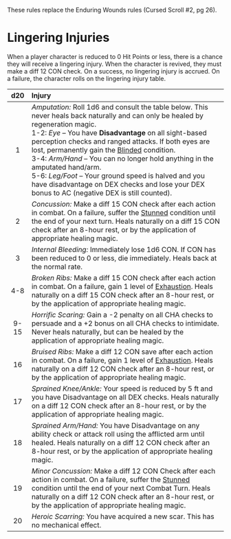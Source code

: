 These rules replace the Enduring Wounds rules (Cursed Scroll #2, pg 26).

# Lingering Injuries
When a player character is reduced to 0 Hit Points or less, there is a chance they will receive a lingering injury.  When the character is revived, they must make a diff 12 CON check.  On a success, no lingering injury is accrued.  On a failure, the character rolls on the lingering injury table.

| d20   | Injury |
|:-----:|:-------|
| 1     | _Amputation:_ Roll 1d6 and consult the table below. This never heals back naturally and can only be healed by regeneration magic.<br/>1-2: _Eye_ – You have **Disadvantage** on all sight-based perception checks and ranged attacks. If both eyes are lost, permanently gain the [Blinded](Conditions.md#Blinded) condition.<br/>3-4: _Arm/Hand_ – You can no longer hold anything in the amputated hand/arm.<br/>5-6: _Leg/Foot_ – Your ground speed is halved and you have disadvantage on DEX checks and lose your DEX bonus to AC (negative DEX is still counted). |
| 2     | _Concussion:_ Make a diff 15 CON check after each action in combat. On a failure, suffer the [Stunned](Conditions.md#Stunned) condition until the end of your next turn. Heals naturally on a diff 15 CON check after an 8-hour rest, or by the application of appropriate healing magic. |
| 3     | _Internal Bleeding:_ Immediately lose 1d6 CON. If CON has been reduced to 0 or less, die immediately. Heals back at the normal rate. |
| 4-8   | _Broken Ribs:_ Make a diff 15 CON check after each action in combat. On a failure, gain 1 level of [Exhaustion](Conditions.md#Exhaustion). Heals naturally on a diff 15 CON check after an 8-hour rest, or by the application of appropriate healing magic. |
| 9-15  | _Horrific Scaring:_ Gain a -2 penalty on all CHA checks to persuade and a +2 bonus on all CHA checks to intimidate. Never heals naturally, but can be healed by the application of appropriate healing magic. |
| 16    | _Bruised Ribs:_ Make a diff 12 CON save after each action in combat. On a failure, gain 1 level of [Exhaustion](Conditions.md#Exhaustion). Heals naturally on a diff 12 CON check after an 8-hour rest, or by the application of appropriate healing magic. |
| 17    | _Sprained Knee/Ankle:_ Your speed is reduced by 5 ft and you have Disadvantage on all DEX checks. Heals naturally on a diff 12 CON check after an 8-hour rest, or by the application of appropriate healing magic. |
| 18    | _Sprained Arm/Hand:_ You have Disadvantage on any ability check or attack roll using the afflicted arm until healed. Heals naturally on a diff 12 CON check after an 8-hour rest, or by the application of appropriate healing magic. |
| 19    | _Minor Concussion:_ Make a diff 12 CON Check after each action in combat. On a failure, suffer the [Stunned](Conditions.md#Stunned) condition until the end of your next Combat Turn. Heals naturally on a diff 12 CON check after an 8-hour rest, or by the application of appropriate healing magic. |
| 20    | _Heroic Scarring:_ You have acquired a new scar. This has no mechanical effect. |
